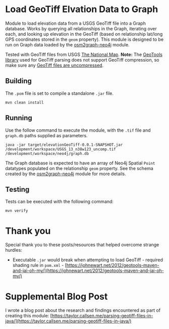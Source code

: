 # Load GeoTiff Elvation Data to Graph

Module to load elevation data from a USGS GeoTiff file into a Graph database. Works by querying all relationships in the Graph, iterating over each, and looking up elevation in the GeoTiff (based on relationship lat/long GPS coordinates stored in the `geom` property). This module is designed to be run on Graph data loaded by the [osm2graph-neo4j](https://github.com/scenic-routing/osm2graph-neo4j) module.

Tested with GeoTiff files from USGS [The National Map](https://www.usgs.gov/the-national-map-data-delivery). **Note:** The [GeoTools library](https://www.geotools.org/) used for GeoTiff parsing does not support GeoTiff compression, so make sure any [GeoTiff files are uncompressed](https://gis.stackexchange.com/questions/92608/decompress-a-lzw-compressed-geotiff).

## Building

The `.pom` file is set to compile a standalone `.jar` file.

```
mvn clean install
```

## Running

Use the follow command to execute the module, with the `.tif` file and `graph.db` paths supplied as parameters.

```
java -jar target/elevationGeoTiff-0.0.1-SNAPSHOT.jar /development/workspace/USGS_13_n38w123_uncomp.tif /development/workspace/neo4j/graph.db
```

The Graph database is expected to have an array of Neo4j Spatial `Point` datatypes populated on the relationship `geom` property. See the schema created by the [osm2graph-neo4j](https://github.com/scenic-routing/osm2graph-neo4j) module for more details.

## Testing

Tests can be executed with the following command:

```
mvn verify
```

# Thank you

Special thank you to these posts/resources that helped overcome strange hurdles:

- Executable `.jar` would break when attempting to load GeoTiff - required shading rule in `pom.xml` - [https://johnewart.net/2012/geotools-maven-and-jai-oh-my/](https://johnewart.net/2012/geotools-maven-and-jai-oh-my/)

# Supplemental Blog Post

I wrote a blog post about the research and findings encountered as part of creating this module: [https://taylor.callsen.me/parsing-geotiff-files-in-java/](https://taylor.callsen.me/parsing-geotiff-files-in-java/)
